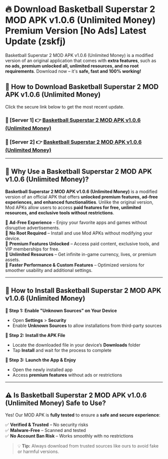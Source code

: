 # 🔥 Download Basketball Superstar 2 MOD APK v1.0.6 (Unlimited Money) Premium Version [No Ads] Latest Update (zskfj) 

Basketball Superstar 2 MOD APK v1.0.6 (Unlimited Money) is a modified version of an original application that comes with **extra features**, such as **no ads, premium unlocked all, unlimited resources, and no root requirements**. Download now – it's **safe, fast and 100% working!**

## **📱 How to Download Basketball Superstar 2 MOD APK v1.0.6 (Unlimited Money)**  

Click the secure link below to get the most recent update.  

 ### **📌 [Server 1] 👉** [Basketball Superstar 2 MOD APK v1.0.6 (Unlimited Money)](https://apkcomod.com?title=Basketball_Superstar_2_MOD_APK_v1.0.6_(Unlimited_Money))

 ### **📌 [Server 2] 👉** [Basketball Superstar 2 MOD APK v1.0.6 (Unlimited Money)](https://apkcomod.com?title=Basketball_Superstar_2_MOD_APK_v1.0.6_(Unlimited_Money))

---

## **🤖 Why Use a Basketball Superstar 2 MOD APK v1.0.6 (Unlimited Money)?**  

**Basketball Superstar 2 MOD APK v1.0.6 (Unlimited Money)** is a modified version of an official APK that offers **unlocked premium features, ad-free experiences, and enhanced functionalities**. Unlike the original version, Mod APKs allow users to access **paid features for free, unlimited resources, and exclusive tools without restrictions**.

🔽 **Ad-Free Experience** – Enjoy your favorite apps and games without disruptive advertisements.  
🔽 **No Root Required** – Install and use Mod APKs without modifying your device.  
🔽 **Premium Features Unlocked** – Access paid content, exclusive tools, and VIP memberships for free.  
🔽 **Unlimited Resources** – Get infinite in-game currency, lives, or premium assets.  
🔽 **Faster Performance & Custom Features** – Optimized versions for smoother usability and additional settings.  

---

## **🚀 How to Install Basketball Superstar 2 MOD APK v1.0.6 (Unlimited Money)**  

**🔹 Step 1:** **Enable "Unknown Sources" on Your Device**  
- Open **Settings** > **Security**  
- Enable **Unknown Sources** to allow installations from third-party sources  

**🔹 Step 2:** **Install the APK File**  
- Locate the downloaded file in your device’s **Downloads** folder  
- Tap **Install** and wait for the process to complete  

**🔹 Step 3:** **Launch the App & Enjoy**  
- Open the newly installed app  
- Access **premium features** without ads or restrictions  

---

## **⚠️ Is Basketball Superstar 2 MOD APK v1.0.6 (Unlimited Money) Safe to Use?**  

Yes! Our MOD APK is **fully tested** to ensure a **safe and secure experience**:

✅ **Verified & Trusted** – No security risks  
✅ **Malware-Free** – Scanned and tested  
✅ **No Account Ban Risk** – Works smoothly with no restrictions  

> 💡 **Tip:** Always download from trusted sources like ours to avoid fake or harmful versions.